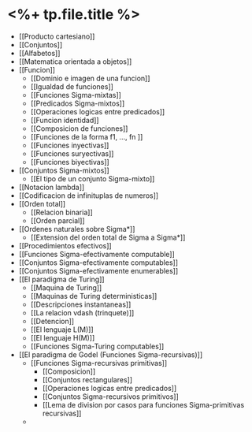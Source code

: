 # <%+ tp.file.title %>
* [[Producto cartesiano]]
* [[Conjuntos]]
* [[Alfabetos]]
* [[Matematica orientada a objetos]]
* [[Funcion]]
	* [[Dominio e imagen de una funcion]]
	* [[Igualdad de funciones]]
	* [[Funciones Sigma-mixtas]]
	* [[Predicados Sigma-mixtos]]
	* [[Operaciones logicas entre predicados]]
	* [[Funcion identidad]]
	* [[Composicion de funciones]]
	* [[Funciones de la forma f1, ..., fn ]]
	* [[Funciones inyectivas]]
	* [[Funciones suryectivas]]
	* [[Funciones biyectivas]]
* [[Conjuntos Sigma-mixtos]]
	* [[El tipo de un conjunto Sigma-mixto]]
* [[Notacion lambda]]
* [[Codificacion de infinituplas de numeros]]
* [[Orden total]]
	* [[Relacion binaria]]
	* [[Orden parcial]]
* [[Ordenes naturales sobre Sigma*]]
	* [[Extension del orden total de Sigma a Sigma*]]
* [[Procedimientos efectivos]]
* [[Funciones Sigma-efectivamente computable]]
* [[Conjuntos Sigma-efectivamente computables]]
* [[Conjuntos Sigma-efectivamente enumerables]]
* [[El paradigma de Turing]]
	* [[Maquina de Turing]]
	* [[Maquinas de Turing deterministicas]]
	* [[Descripciones instantaneas]]
	* [[La relacion vdash (trinquete)]]
	* [[Detencion]]
	* [[El lenguaje L(M)]]
	* [[El lenguaje H(M)]]
	* [[Funciones Sigma-Turing computables]]
* [[El paradigma de Godel (Funciones Sigma-recursivas)]]
	* [[Funciones Sigma-recursivas primitivas]]
		* [[Composicion]]
		* [[Conjuntos rectangulares]]
		* [[Operaciones logicas entre predicados]]
		* [[Conjuntos Sigma-recursivos primitivos]]
		* [[Lema de division por casos para funciones Sigma-primitivas recursivas]]
	* 